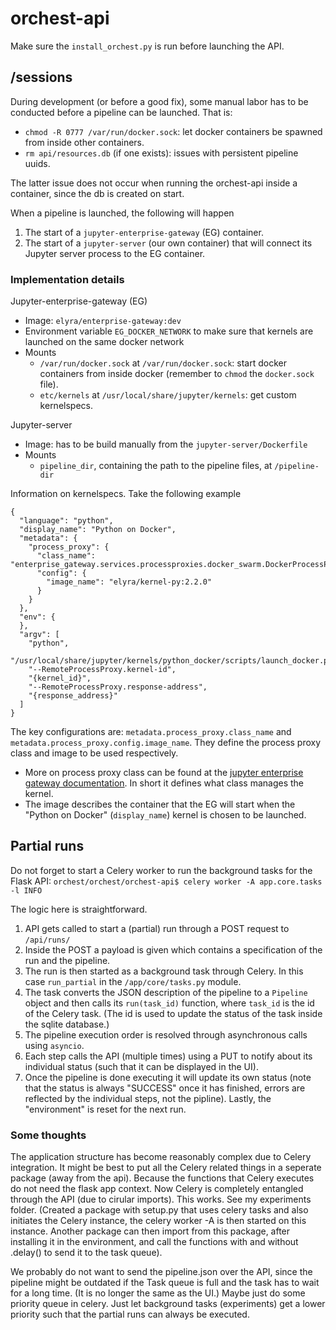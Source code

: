 # orchest-api
Make sure the `install_orchest.py` is run before launching the API.


## /sessions
During development (or before a good fix), some manual labor has to be conducted before a pipeline
can be launched. That is:
* `chmod -R 0777 /var/run/docker.sock`: let docker containers be spawned from inside other containers.
* `rm api/resources.db` (if one exists): issues with persistent pipeline uuids. 

The latter issue does not occur when running the orchest-api inside a container, since the db is
created on start.

When a pipeline is launched, the following will happen
1. The start of a `jupyter-enterprise-gateway` (EG) container.
2. The start of a `jupyter-server` (our own container) that will connect its Jupyter server process to the EG container.


### Implementation details
Jupyter-enterprise-gateway (EG) 
* Image: `elyra/enterprise-gateway:dev`
* Environment variable `EG_DOCKER_NETWORK` to make sure that kernels are launched on the same docker network
* Mounts
    * `/var/run/docker.sock` at `/var/run/docker.sock`: start docker containers from inside docker (remember to `chmod` the `docker.sock` file).
    * `etc/kernels` at `/usr/local/share/jupyter/kernels`: get custom kernelspecs.

Jupyter-server 
* Image: has to be build manually from the `jupyter-server/Dockerfile`
* Mounts
    * `pipeline_dir`, containing the path to the pipeline files, at `/pipeline-dir`

Information on kernelspecs. Take the following example
```
{
  "language": "python",
  "display_name": "Python on Docker",
  "metadata": {
    "process_proxy": {
      "class_name": "enterprise_gateway.services.processproxies.docker_swarm.DockerProcessProxy",
      "config": {
        "image_name": "elyra/kernel-py:2.2.0"
      }
    }
  },
  "env": {
  },
  "argv": [
    "python",
    "/usr/local/share/jupyter/kernels/python_docker/scripts/launch_docker.py",
    "--RemoteProcessProxy.kernel-id",
    "{kernel_id}",
    "--RemoteProcessProxy.response-address",
    "{response_address}"
  ]
}
```
The key configurations are: `metadata.process_proxy.class_name` and
`metadata.process_proxy.config.image_name`. They define the process proxy class and image to be used
respectively.
* More on process proxy class can be found at the [jupyter enterprise gateway documentation](https://jupyter-enterprise-gateway.readthedocs.io/en/latest/system-architecture.html#process-proxy). In short it defines what class manages the kernel.
* The image describes the container that the EG will start when the "Python on Docker" (`display_name`) kernel is chosen to be launched.


## Partial runs
Do not forget to start a Celery worker to run the background tasks for the Flask API:
`orchest/orchest/orchest-api$ celery worker -A app.core.tasks -l INFO`

The logic here is straightforward. 
1. API gets called to start a (partial) run through a POST request to `/api/runs/`
2. Inside the POST a payload is given which contains a specification of the run and the pipeline.
3. The run is then started as a background task through Celery. In this case `run_partial` in the
   `/app/core/tasks.py` module.
4. The task converts the JSON description of the pipeline to a `Pipeline` object and then calls its
   `run(task_id)` function, where `task_id` is the id of the Celery task. (The id is used to update
   the status of the task inside the sqlite database.)
5. The pipeline execution order is resolved through asynchronous calls using `asyncio`.
6. Each step calls the API (multiple times) using a PUT to notify about its individual status (such
   that it can be displayed in the UI).
7. Once the pipeline is done executing it will update its own status (note that the status is always
   "SUCCESS" once it has finished, errors are reflected by the individual steps, not the pipline). 
   Lastly, the "environment" is reset for the next run.

### Some thoughts
The application structure has become reasonably complex due to Celery integration. It might be best
to put all the Celery related things in a seperate package (away from the api). Because the
functions that Celery executes do not need the flask app context. Now Celery is completely entangled
through the API (due to cirular imports).
This works. See my experiments folder. (Created a package with setup.py that uses celery tasks and
also initiates the Celery instance, the celery worker -A is then started on this instance. Another
package can then import from this package, after installing it in the environment, and call the
functions with and without .delay() to send it to the task queue).

We probably do not want to send the pipeline.json over the API, since the pipeline might be outdated
if the Task queue is full and the task has to wait for a long time. (It is no longer the same as the
UI.) Maybe just do some priority queue in celery. Just let background tasks (experiments) get a
lower priority such that the partial runs can always be executed.
